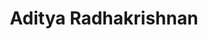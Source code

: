 ---
# Display name
title: Aditya Radhakrishnan

# Username (this should match the folder name)
authors:
- aditya_radhakrishnan

# Is this the primary user of the site?
superuser: false

# Role/position
role: PhD Student

# Organizations/Affiliations
organizations:
- name: University of Illinois Urbana-Champaign
  url: ""

# Short bio (displayed in user profile at end of posts)
bio: ""

education:
  courses:
  - course: PhD in Computer Science
    institution: University of Illinois Urbana-Champaign
    year: 2025-present

# Social/Academic Networking
# For available icons, see: https://sourcethemes.com/academic/docs/page-builder/#icons
#   For an email link, use "fas" icon pack, "envelope" icon, and a link in the
#   form "mailto:your-email@example.com" or "#contact" for contact widget.

# Enter email to display Gravatar (if Gravatar enabled in Config)
email: "aditya63@illinois.edu"

external_link: https://adityark.xyz

# Organizational groups that you belong to (for People widget)
#   Set this to `[]` or comment out if you are not using People widget.
user_groups:
- Lab Members

weight: 12
---
